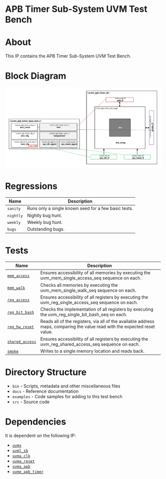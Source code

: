 # APB Timer Sub-System UVM Test Bench


# About
This IP contains the APB Timer Sub-System UVM Test Bench.

# Block Diagram
![alt text](./docs/tb_block_diagram.svg "APB Timer Sub-System UVM Test Bench Block Diagram")


# Regressions
| Name | Description |
| ---- | ----------- |
| `sanity` | Runs only a single known seed for a few basic tests. |
| `nightly` | Nightly bug hunt. |
| `weekly` | Weekly bug hunt. |
| `bugs` | Outstanding bugs. |


# Tests
| Name | Description |
| ---- | ----------- |
| [`mem_access`](src/tests/uvmt_apb_timer_mem_access_test.sv) | Ensures accessibility of all memories by executing the uvm_mem_single_access_seq sequence on each. |
| [`mem_walk`](src/tests/uvmt_apb_timer_mem_walk_test.sv) | Checks all memories by executing the uvm_mem_single_walk_seq sequence on each. |
| [`reg_access`](src/tests/uvmt_apb_timer_reg_access_test.sv) | Ensures accessibility of all registers by executing the uvm_reg_single_access_seq sequence on each. |
| [`reg_bit_bash`](src/tests/uvmt_apb_timer_reg_bit_bash_test.sv) | Checks the implementation of all registers by executing the uvm_reg_single_bit_bash_seq on each. |
| [`reg_hw_reset`](src/tests/uvmt_apb_timer_reg_hw_reset_test.sv) | Reads all of the registers, via all of the available address maps, comparing the value read with the expected reset value. |
| [`shared_access`](src/tests/uvmt_apb_timer_shared_access_test.sv) | Ensures accessibility of all registers by executing the uvm_reg_shared_access_seq sequence on each. |
| [`smoke`](src/tests/uvmt_apb_timer_smoke_test.sv) | Writes to a single memory location and reads back. |


# Directory Structure
* `bin` - Scripts, metadata and other miscellaneous files
* `docs` - Reference documentation
* `examples` - Code samples for adding to this test bench
* `src` - Source code


# Dependencies
It is dependent on the following IP:

* [`uvmx`](https://www.mooreio.com/catalog/1152)
* [`uvml_sb`](https://www.mooreio.com/catalog/1155)
* [`uvma_clk`](https://www.mooreio.com/catalog/1156)
* [`uvma_reset`](https://www.mooreio.com/catalog/1157)
* [`uvma_apb`](https://www.mooreio.com/catalog/1158)
* [`uvme_apb_timer`](../uvme_apb_timer)
